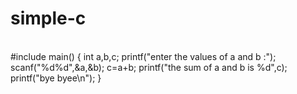 # simple-c
<br>
#include<stdio.h>
main()
{
int a,b,c;
printf("enter the values of a and b :");
scanf("%d%d",&a,&b);
c=a+b;
printf("the sum of a and b  is %d",c);
printf("bye byee\n");
}
